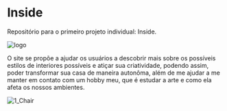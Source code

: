 # Inside
Repositório para o primeiro projeto individual: Inside.

![logo](https://github.com/giomenezes/Inside/assets/125585787/e9c2b8a1-69dc-4e7f-92c9-99e7bff726cd)

O site se propõe a ajudar os usuários a descobrir mais sobre os possíveis estilos de interiores possíveis e atiçar sua criatividade, podendo assim, poder transformar sua casa de maneira autonôma, além de me ajudar a me manter em contato com um hobby meu, que é estudar a arte e como ela afeta os nossos ambientes.

![1_Chair](https://github.com/giomenezes/Inside/assets/125585787/8abd9f72-e89a-407e-bd2b-2c56b49a21d8)
